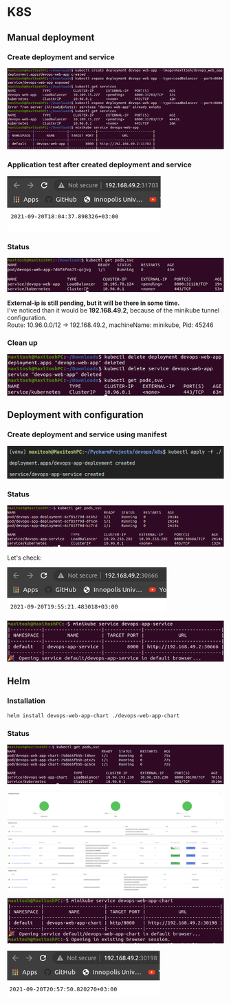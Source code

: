 # K8S

## Manual deployment

### Create deployment and service

![img.png](images/img1.png)

### Application test after created deployment and service

![images/img.png](images/img2.png)

### Status

![images/img.png](images/img3.png)

**External-ip is still pending, but it will be there in some time.**  
I've noticed than it would be **192.168.49.2**, because of the minikube tunnel configuration.  
Route: 10.96.0.0/12 -> 192.168.49.2, machineName: minikube, Pid: 45246

### Clean up

![images/img.png](images/img4.png)

## Deployment with configuration

### Create deployment and service using manifest

![img.png](images/img5.png)

### Status

![img.png](images/img6.png)

Let's check:

![img.png](images/img8.png)

![img.png](images/img7.png)

## Helm

### Installation

```bash
helm install devops-web-app-chart ./devops-web-app-chart
```

### Status

![img.png](images/img9.png)

![img.png](images/img10.png)

![img.png](images/img11.png)

![img.png](images/img12.png)